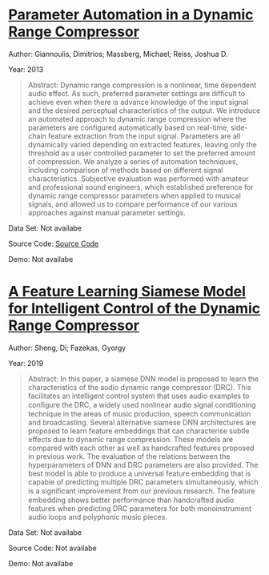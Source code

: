 #  [Parameter Automation in a Dynamic Range Compressor](http://www.aes.org/e-lib/browse.cfm?elib=16965)
Author: Giannoulis, Dimitrios; Massberg, Michael; Reiss, Joshua D.

Year: 2013
>Abstract: Dynamic range compression is a nonlinear, time dependent audio effect. As such, preferred parameter settings are difficult to achieve even when there is advance knowledge of the input signal and the desired perceptual characteristics of the output. We introduce an automated approach to dynamic range compression where the parameters are configured automatically based on real-time, side-chain feature extraction from the input signal. Parameters are all dynamically varied depending on extracted features, leaving only the threshold as a user controlled parameter to set the preferred amount of compression. We analyze a series of automation techniques, including comparison of methods based on different signal characteristics. Subjective evaluation was performed with amateur and professional sound engineers, which established preference for dynamic range compressor parameters when applied to musical signals, and allowed us to compare performance of our various approaches against manual parameter settings.

Data Set: Not availabe

Source Code: [Source Code](http://c4dm.eecs.qmul.ac.uk/audioengineering/compressors/)

Demo: Not availabe

#  [A Feature Learning Siamese Model for Intelligent Control of the Dynamic Range Compressor](https://arxiv.org/abs/1905.01022)
Author: Sheng, Di; Fazekas, Gyorgy

Year: 2019
>Abstract: In this paper, a siamese DNN model is proposed to learn the characteristics of the audio dynamic range compressor (DRC). This facilitates an intelligent control system that uses audio examples to conﬁgure the DRC, a widely used nonlinear audio signal conditioning technique in the areas of music production, speech communication and broadcasting. Several alternative siamese DNN architectures are proposed to learn feature embeddings that can characterise subtle effects due to dynamic range compression. These models are compared with each other as well as handcrafted features proposed in previous work. The evaluation of the relations between the hyperparameters of DNN and DRC parameters are also provided. The best model is able to produce a universal feature embedding that is capable of predicting multiple DRC parameters simultaneously, which is a signiﬁcant improvement from our previous research. The feature embedding shows better performance than handcrafted audio features when predicting DRC parameters for both monoinstrument audio loops and polyphonic music pieces.

Data Set: Not availabe

Source Code: Not availabe

Demo: Not availabe

